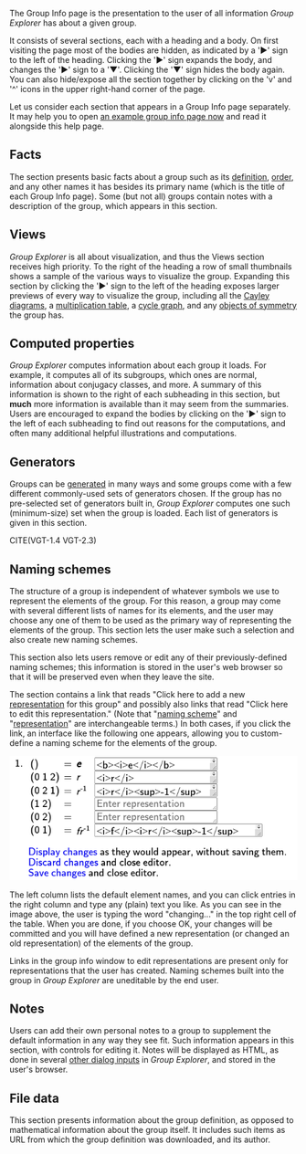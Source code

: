 
The Group Info page is the presentation to the user of all information *Group
Explorer* has about a given group. 

It consists of several sections, each with a heading and a body.  On first
visiting the page most of the bodies are hidden, as indicated by a '▶' sign to
the left of the heading. Clicking the '▶' sign expands the body, and changes the
'▶' sign to a '▼'. Clicking the '▼' sign hides the body again. You can also
hide/expose all the section together by clicking on the 'v' and '^' icons in the
upper right-hand corner of the page.

Let us consider each section that appears in a Group Info page separately.  It
may help you to open [an example group info page
now](../../GroupInfo.html?groupURL=groups/Z_5.group) and read it alongside this
help page.

## Facts

The section presents basic facts about a group such as its
[definition](rf-groupterms.md#definition-of-a-group-via-generators-and-relations),
[order](rf-groupterms.md#order), and any other names it has besides its primary
name (which is the title of each Group Info page).  Some (but not all) groups
contain notes with a description of the group, which appears in this
section.

## Views

*Group Explorer* is all about visualization, and thus the Views section receives
high priority. To the right of the heading a row of small thumbnails shows a
sample of the various ways to visualize the group. Expanding this section by
clicking the '▶' sign to the left of the heading exposes larger previews of
every way to visualize the group, including all the [Cayley
diagrams](rf-groupterms.md#cayley-diagrams), a [multiplication
table](rf-groupterms.md#multtable), a [cycle
graph](rf-groupterms.md#cycle-graph), and any [objects of
symmetry](rf-groupterms.md#objects-of-symmetry) the group has.

## Computed properties

*Group Explorer* computes information about each group it loads. For example, it
computes all of its subgroups, which ones are normal, information about
conjugacy classes, and more. A summary of this information is shown to the right
of each subheading in this section, but **much** more information is available
than it may seem from the summaries. Users are encouraged to expand the bodies
by clicking on the '▶' sign to the left of each subheading to find out reasons
for the computations, and often many additional helpful illustrations and
computations.

## Generators

Groups can be [generated](rf-groupterms.md#generators-for-a-group-or-subgroup)
in many ways and some groups come with a few different commonly-used
sets of generators chosen. If the group has no pre-selected set of
generators built in, *Group Explorer* computes one such (minimum-size)
set when the group is loaded. Each list of generators is given in this
section.

CITE(VGT-1.4 VGT-2.3)

## Naming schemes

The structure of a group is independent of whatever symbols we use to
represent the elements of the group. For this reason, a group may come with
several different lists of names for its elements, and the user may choose
any one of them to be used as the primary way of representing the elements
of the group. This section lets the user make such a selection and also
create new naming schemes.

This section also lets users remove or edit any of their previously-defined
naming schemes; this information is stored in the user's web browser so that
it will be preserved even when they leave the site.

The section contains a link that reads "Click here to add a new
[representation](rf-geterms.md#representation) for this group" and possibly
also links that read "Click here to edit this representation." (Note that
"[naming scheme](rf-geterms.md#namingscheme)" and
"[representation](rf-geterms.md#representation)" are interchangeable terms.)
In both cases, if you click the link, an interface like the following one
appears, allowing you to custom-define a naming scheme for the elements of
the group.

![Group element naming scheme interface](illustration-namescheme.png)

The left column lists the default element names, and you can click
entries in the right column and type any (plain) text you like. As you can
see in the image above, the user is typing the word "changing..." in the
top right cell of the table. When you are done, if you choose OK, your
changes will be committed and you will have defined a new representation (or
changed an old representation) of the elements of the group.

Links in the group info window to edit representations are present only for
representations that the user has created. Naming schemes built into the
group in *Group Explorer* are uneditable by the end user.

## Notes

Users can add their own personal notes to a group to supplement the default
information in any way they see fit. Such information appears in this
section, with controls for editing it. Notes will be displayed as HTML,
as done in several [other dialog inputs](../rf-um-sheetwindow#dialog-inputs)
in *Group Explorer*, and stored in the user's browser.

## File data

This section presents information about the group definition, as opposed to
mathematical information about the group itself.  It includes such items as URL
from which the group definition was downloaded, and its author.
